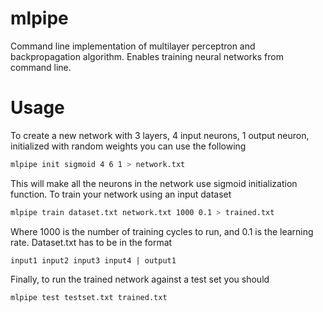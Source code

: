 # mlpipe

Command line implementation of multilayer perceptron and backpropagation algorithm. Enables training neural networks from command line.

# Usage

To create a new network with 3 layers, 4 input neurons, 1 output neuron, initialized with random weights you can use the following

```sh
mlpipe init sigmoid 4 6 1 > network.txt
```

This will make all the neurons in the network use sigmoid initialization function. To train your network using an input dataset

```sh
mlpipe train dataset.txt network.txt 1000 0.1 > trained.txt
```

Where 1000 is the number of training cycles to run, and 0.1 is the learning rate. Dataset.txt has to be in the format 

```
input1 input2 input3 input4 | output1
````

Finally, to run the trained network against a test set you should

```
mlpipe test testset.txt trained.txt
```